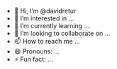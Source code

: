 - 👋 Hi, I’m @davidretur
- 👀 I’m interested in ...
- 🌱 I’m currently learning ...
- 💞️ I’m looking to collaborate on ...
- 📫 How to reach me ...
- 😄 Pronouns: ...
- ⚡ Fun fact: ...

<!---
davidretur/davidretur is a ✨ special ✨ repository because its `README.md` (this file) appears on your GitHub profile.
You can click the Preview link to take a look at your changes.
--->
